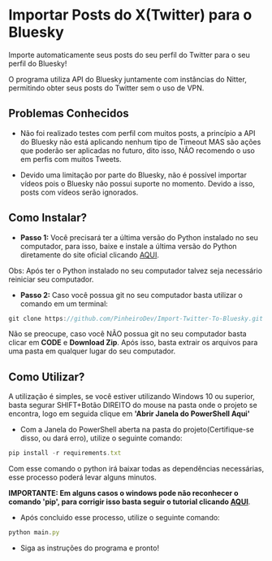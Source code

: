 # Importar Posts do X(Twitter) para o Bluesky
Importe automaticamente seus posts do seu perfil do Twitter para o seu perfil do Bluesky!

O programa utiliza API do Bluesky juntamente com instâncias do Nitter, permitindo obter seus posts do Twitter sem o uso de VPN.

## Problemas Conhecidos
- Não foi realizado testes com perfil com muitos posts, a princípio a API do Bluesky não está aplicando nenhum tipo de Timeout MAS são ações que poderão ser aplicadas no futuro, dito isso, NÃO recomendo o uso em perfis com muitos Tweets.

- Devido uma limitação por parte do Bluesky, não é possível importar vídeos pois o Bluesky não possui suporte no momento. Devido a isso, posts com vídeos serão ignorados.

## Como Instalar?

- **Passo 1:** Você precisará ter a última versão do Python instalado no seu computador, para isso, baixe e instale a última versão do Python diretamente do site oficial clicando [AQUI](https://www.python.org/downloads/).

Obs: Após ter o Python instalado no seu computador talvez seja necessário reiniciar seu computador.



- **Passo 2:** Caso você possua git no seu computador basta utilizar o comando em um terminal:

```javascript
git clone https://github.com/PinheiroDev/Import-Twitter-To-Bluesky.git
```

Não se preocupe, caso você NÃO possua git no seu computador basta clicar em **CODE** e **Download Zip**. Após isso, basta extrair os arquivos para uma pasta em qualquer lugar do seu computador.

## Como Utilizar?
A utilização é simples, se você estiver utilizando Windows 10 ou superior, basta segurar SHIFT+Botão DIREITO do mouse na pasta onde o projeto se encontra, logo em seguida clique em **'Abrir Janela do PowerShell Aqui'**

- Com a Janela do PowerShell aberta na pasta do projeto(Certifique-se disso, ou dará erro), utilize o seguinte comando:
```javascript
pip install -r requirements.txt
```
Com esse comando o python irá baixar todas as dependências necessárias, esse processo poderá levar alguns minutos.

**IMPORTANTE: Em alguns casos o windows pode não reconhecer o comando 'pip', para corrigir isso basta seguir o tutorial clicando [AQUI](https://www.youtube.com/watch?v=OSDhc8PsEWE)**.

- Após concluido esse processo, utilize o seguinte comando:
```javascript
python main.py
```
- Siga as instruções do programa e pronto!
